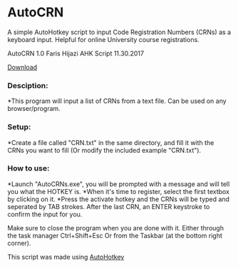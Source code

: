 # AutoCRN
A simple AutoHotkey script to input Code Registration Numbers (CRNs) as a keyboard input.
Helpful for online University course registrations.

AutoCRN 1.0
Faris Hijazi AHK Script 11.30.2017

[Download](https://github.com/buzamahmooza/AutoCRN/archive/master.zip)

<h3>Desciption:</h3>
*This program will input a list of CRNs from a text file.
	Can be used on any browser/program.


<h3>Setup:</h3>
*Create a file called "CRN.txt" in the same directory, and fill it with the CRNs you want to fill
	(Or modify the included example "CRN.txt").

<h3>How to use:</h3>
*Launch "AutoCRNs.exe", you will be prompted with a message and will tell you what the HOTKEY is.
*When it's time to register, select the first textbox by clicking on it.
*Press the activate hotkey and the CRNs will be typed and seperated by TAB strokes.
	After the last CRN, an ENTER keystroke to confirm the input for you.

	
Make sure to close the program when you are done with it.
Either through the task manager Ctrl+Shift+Esc
Or from the Taskbar (at the bottom right corner).


This script was made using [AutoHotkey](https://autohotkey.com/)

